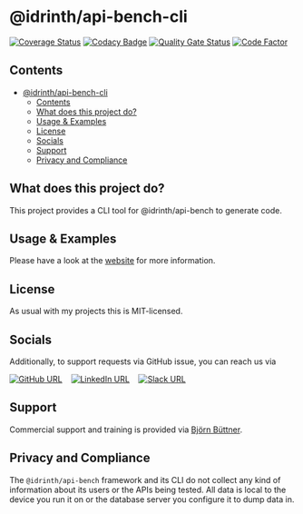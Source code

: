# @idrinth/api-bench-cli

[![Coverage Status](https://coveralls.io/repos/github/Idrinth/api-bench/badge.svg?branch=master)](https://coveralls.io/github/Idrinth/api-bench?branch=master)
[![Codacy Badge](https://app.codacy.com/project/badge/Grade/3171affc728048da8df4fe36b6d4771e)](https://app.codacy.com/gh/Idrinth/api-bench/dashboard?utm_source=gh&utm_medium=referral&utm_content=&utm_campaign=Badge_grade)
[![Quality Gate Status](https://sonarcloud.io/api/project_badges/measure?project=Idrinth_api-bench&metric=alert_status)](https://sonarcloud.io/summary/new_code?id=Idrinth_api-bench)
[![Code Factor](https://www.codefactor.io/repository/github/idrinth/api-bench/badge/master)](https://www.codefactor.io/repository/github/idrinth/api-bench/overview/master)

## Contents

- [@idrinth/api-bench-cli](#idrinthapi-bench-cli)
  - [Contents](#contents)
  - [What does this project do?](#what-does-this-project-do)
  - [Usage \& Examples](#usage--examples)
  - [License](#license)
  - [Socials](#socials)
  - [Support](#support)
  - [Privacy and Compliance](#privacy-and-compliance)

## What does this project do?

This project provides a CLI tool for @idrinth/api-bench to generate code.

## Usage & Examples

Please have a look at the [website](https://idrinth-api-ben.ch) for more
information.

## License

As usual with my projects this is MIT-licensed.


## Socials

Additionally, to support requests via GitHub issue, you can reach us via

[![GitHub URL](https://img.shields.io/badge/GitHub-100000?style=for-the-badge&logo=github&logoColor=white)](https://github.com/Idrinth/api-bench)&nbsp;&nbsp;&nbsp;&nbsp;[![LinkedIn URL](https://img.shields.io/badge/LinkedIn-0077B5?style=for-the-badge&logo=linkedin&logoColor=white)](https://www.linkedin.com/groups/9588634/)&nbsp;&nbsp;&nbsp;&nbsp;[![Slack URL](https://img.shields.io/badge/Slack-4A154B?style=for-the-badge&logo=slack&logoColor=white)](https://idrinth-api-bench.slack.com/join/shared_invite/zt-2f4zmw2sz-c3etHzCFq3LtZpkR15xXMA#/shared-invite/email)

## Support

Commercial support and training is provided via
[Björn Büttner](https://bjoern-buettner.me).

## Privacy and Compliance

The `@idrinth/api-bench` framework and its CLI do not collect any kind of
information about its users or the APIs being tested. All data is local to
the device you run it on or the database server you configure it to dump data
in.
